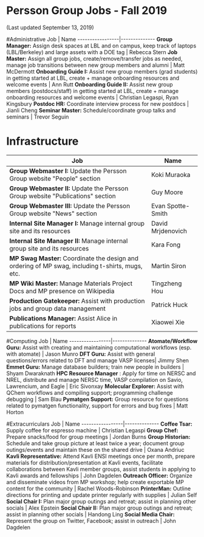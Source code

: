 # Persson Group Jobs - Fall 2019
(Last updated September 13, 2019)

#Administrative
Job | Name
-----------------|--------------
**Group Manager:** Assign desk spaces at LBL and on campus, keep track of laptops (LBL/Berkeley) and large assets with a DOE tag | Rebecca Stern
**Job Master:** Assign all group jobs, create/remove/transfer jobs as needed, manage job transitions between new group members and alumni | Matt McDermott
**Onboarding Guide I:** Assist new group members (grad students) in getting started at LBL, create + manage onboarding resources and welcome events | Ann Rutt
**Onboarding Guide II:** Assist new group members (postdocs/staff) in getting started at LBL, create + manage onboarding resources and welcome events | Christian Legaspi, Ryan Kingsbury
**Postdoc HR:** Coordinate interview process for new postdocs | Jianli Cheng
**Seminar Master:** Schedule/coordinate group talks and seminars | Trevor Seguin

# Infrastructure
Job | Name
-----------------|--------------
**Group Webmaster I:** Update the Persson Group website "People" section | Koki Muraoka
**Group Webmaster II:** Update the Persson Group website "Publications" section | Guy Moore
**Group Webmaster III:** Update the Persson Group website "News" section | Evan Spotte-Smith
**Internal Site Manager I:** Manage internal group site and its resources| David Mrjdenovich
**Internal Site Manager II:** Manage internal group site and its resources | Kara Fong
**MP Swag Master:** Coordinate the design and ordering of MP swag, including t-shirts, mugs, etc. | Martin Siron
**MP Wiki Master:** Manage Materials Project Docs and MP presence on Wikipedia | Tingzheng Hou
**Production Gatekeeper:** Assist with production jobs and group data management | Patrick Huck
**Publications Manager:** Assist Alice in publications for reports | Xiaowei Xie

#Computing
Job | Name
-----------------|--------------
**Atomate/Workflow Guru:** Assist with creating and maintaining computational workflows (esp. with atomate) | Jason Munro
**DFT Guru:** Assist with general questions/errors related to DFT and manage VASP licenses| Jimmy Shen
**Emmet Guru:** Manage database builders; train new people in builders | Shyam Dwaraknath
**HPC Resource Manager** : Apply for time on NERSC and NREL, distribute and manage NERSC time, VASP compilation on Savio, Lawrencium, and Eagle | Eric Sivonxay
**Molecular Explorer:** Assist with QChem workflows and compiling support; programming challenge debugging | Sam Blau
**Pymatgen Support:** Group resource for questions related to pymatgen functionality, support for errors and bug fixes | Matt Horton

#Extracurriculars
Job | Name
-----------------|--------------
**Coffee Tsar:** Supply coffee for espresso machine | Christian Legaspi
**Group Chef:** Prepare snacks/food for group meetings | Jordan Burns
**Group Historian:** Schedule and take group picture at least twice a year; document group outings/events and maintain these on the shared drive | Oxana Andriuc
**Kavli Representative:** Attend Kavli ENSI meetings once per month, prepare materials for distribution/presentation at Kavli events, facilitate collaborations between Kavli member groups, assist students in applying to Kavli awards and fellowships | John Dagdelen
**Outreach Officer:** Organize and disseminate videos from MP workshop; help create exportable MP content for the community | Rachel Woods-Robinson
**PrinterMan:** Outline directions for printing and update printer regularly with supplies | Julian Self
**Social Chair I:** Plan major group outings and retreat; assist in planning other socials | Alex Epstein
**Social Chair II:** Plan major group outings and retreat; assist in planning other socials | Handong Ling
**Social Media Chair:** Represent the group on Twitter, Facebook; assist in outreach | John Dagdelen
